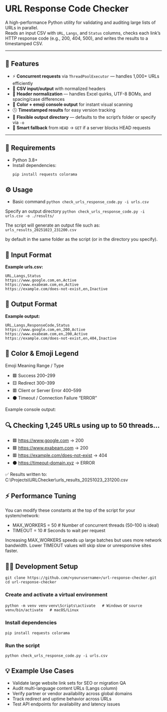 # URL Response Code Checker

A high-performance Python utility for validating and auditing large lists of URLs in parallel.  
Reads an input CSV with `URL`, `Langs`, and `Status` columns, checks each link’s HTTP response code (e.g., 200, 404, 500), and writes the results to a timestamped CSV.

---

## 🚀 Features

- ⚡ **Concurrent requests** via `ThreadPoolExecutor` — handles 1,000+ URLs efficiently  
- 🧾 **CSV input/output** with normalized headers  
- 🧠 **Header normalization** — handles Excel quirks, UTF-8 BOMs, and spacing/case differences  
- 🎨 **Color + emoji console output** for instant visual scanning  
- 🕓 **Timestamped results** for easy version tracking  
- 📁 **Flexible output directory** — defaults to the script’s folder or specify via `-o`  
- 🔁 **Smart fallback** from `HEAD` → `GET` if a server blocks HEAD requests  

---

## 🧰 Requirements

- Python 3.8+
- Install dependencies:
  ```bash
  pip install requests colorama

## ⚙️ Usage
- Basic command
`python check_urls_response_code.py -i urls.csv`

Specify an output directory
`python check_urls_response_code.py -i urls.csv -o ./results/`


The script will generate an output file such as:
`urls_results_20251023_231200.csv`

by default in the same folder as the script (or in the directory you specify).

## 🧩 Input Format
**Example urls.csv:**

```
URL,Langs,Status
https://www.google.com,en,Active
https://www.exabeam.com,en,Active
https://example.com/does-not-exist,en,Inactive
```

## 🧾 Output Format
**Example output:**

```
URL,Langs,ResponseCode,Status
https://www.google.com,en,200,Active
https://www.exabeam.com,en,200,Active
https://example.com/does-not-exist,en,404,Inactive
```

## 🎨 Color & Emoji Legend
Emoji	Meaning	Range / Type
- 🟩	Success	200–299
- 🟨	Redirect	300–399
- 🟥	Client or Server Error	400–599
- ⚫	Timeout / Connection Failure	“ERROR”

Example console output:

## 🔍 Checking 1,245 URLs using up to 50 threads...
- 🟩 https://www.google.com -> 200
- 🟩 https://www.exabeam.com -> 200
- 🟥 https://example.com/does-not-exist -> 404
- ⚫ https://timeout-domain.xyz -> ERROR

✅ Results written to: C:\Projects\URLChecker\urls_results_20251023_231200.csv

## ⚡ Performance Tuning
You can modify these constants at the top of the script for your system/network:

- MAX_WORKERS = 50  # Number of concurrent threads (50–100 is ideal)
- TIMEOUT = 10      # Seconds to wait per request

Increasing MAX_WORKERS speeds up large batches but uses more network bandwidth.
Lower TIMEOUT values will skip slow or unresponsive sites faster.

## 🧑‍💻 Development Setup
```git clone https://github.com/<yourusername>/url-response-checker.git```
`cd url-response-checker`

### Create and activate a virtual environment
`python -m venv venv`
`venv\Scripts\activate   # Windows`
 or
`source venv/bin/activate   # macOS/Linux`

### Install dependencies
```pip install requests colorama```

### Run the script
```python check_urls_response_code.py -i urls.csv```

## 💡 Example Use Cases
- Validate large website link sets for SEO or migration QA
- Audit multi-language content URLs (Langs column)
- Verify partner or vendor availability across global domains
- Track redirect and uptime behavior across URLs
- Test API endpoints for availability and latency issues
